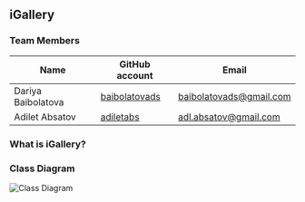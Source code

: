## iGallery

### Team Members
| Name | GitHub account | Email |
| --- | --- | --- |
| Dariya Baibolatova | [baibolatovads](https://github.com/baibolatovads/) | baibolatovads@gmail.com |
| Adilet Absatov | [adiletabs](https://github.com/adiletabs/) | adl.absatov@gmail.com |

### What is iGallery?

### Class Diagram
![Class Diagram](https://i.ibb.co/TPtCqT3/i-Gallery-Updated-2.png)
